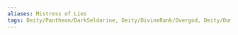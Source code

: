 ```yaml
---
aliases: Mistress of Lies
tags: Deity/Pantheon/DarkSeldarine, Deity/DivineRank/Overgod, Deity/Domain/Trickery, Deity/Domain/War, Alignment/CE
---
```

